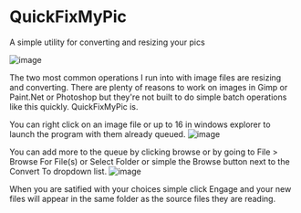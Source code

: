 # QuickFixMyPic
 A simple utility for converting and resizing your pics
 
 ![image](https://user-images.githubusercontent.com/107306362/191941304-6a9259a0-3384-4bba-b0ea-29f04e4b707e.png)

The two most common operations I run into with image files are resizing and converting.  There are plenty of reasons to work on images in Gimp or Paint.Net or Photoshop but they're not built to do simple batch operations like this quickly. QuickFixMyPic is.

You can right click on an image file or up to 16 in windows explorer to launch the program with them already queued.
![image](https://user-images.githubusercontent.com/107306362/191943053-4c300155-4bef-4bff-805f-29b5d48c79c6.png)

You can add more to the queue by clicking browse or by going to File > Browse For File(s) or Select Folder or simple the Browse button next to the Convert To dropdown list.
![image](https://user-images.githubusercontent.com/107306362/191943268-a8cb6116-cd07-4885-97b7-e8b115bf24f5.png)

When you are satified with your choices simple click Engage and your new files will appear in the same folder as the source files they are reading.

